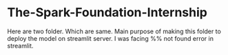 # The-Spark-Foundation-Internship


Here are two folder. Which are same. Main purpose of making this folder to deploy the model on streamlit server. I was facing %% not found error in streamlit.
